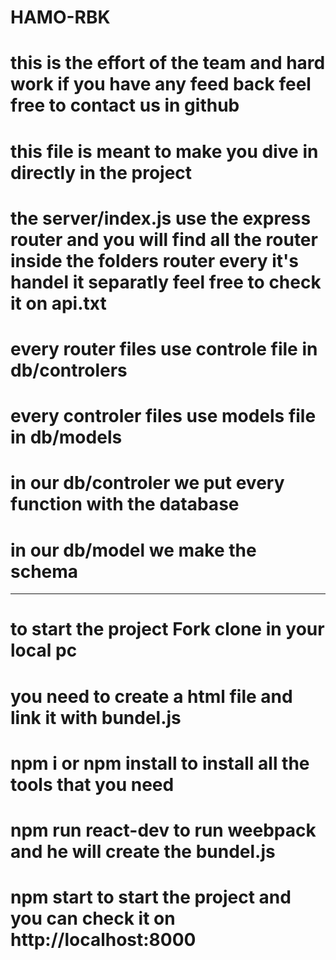 # HAMO-RBK
# this is the effort of the team and hard work if you have any feed back feel free to contact us in github

# this file is meant to make you dive in directly in the project

# the server/index.js use the express router and you will find all the router inside the folders router every it's handel it separatly feel free to check it on api.txt

# every router files use controle file in db/controlers

# every controler files use models file in db/models

# in our db/controler we put every function with the database

# in our db/model we make the schema 
********************************************************************************************************************************************************************************
# to start the project Fork clone in your local pc 

# you need to create a html file and link it with bundel.js

# npm i or npm install to install all the tools that you need

# npm run react-dev to run weebpack and he will create the bundel.js

# npm start to start the project and you can check it on http://localhost:8000

